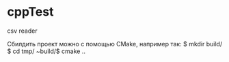 # cppTest
csv reader

Сбилдить проект можно с помощью CMake, например так:
$ mkdir build/
$ cd tmp/
~build/$ cmake ..
